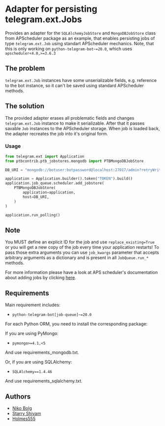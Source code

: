 # Adapter for persisting telegram.ext.Jobs

Provides an adapter for the `SQLAlchemyJobStore` and `MongoDBJobStore` class from APScheduler package as an example, that enables persisting jobs of type `telegram.ext.Job` using standart APScheduler mechanics. Note, that this is only working on `python-telegram-bot~=20.0`, which uses `apscheduler<4.0,>=3.6.3`

## The problem

`telegram.ext.Job` instances have some unserializable fields, e.g. reference to the bot instance, so it can't be saved using standard APScheduler methods.

## The solution

The provided adapter erases all problematic fields and changes `telegram.ext.Job` instance to make it serializable. After that it passes savable `Job` instances to the APScheduler storage. When job is loaded back, the adapter recreates the job into it's original form. 

### Usage
```python
from telegram.ext import Application
from ptbcontrib.ptb_jobstores.mongodb import PTBMongoDBJobStore

DB_URI = "mongodb://botuser:botpassword@localhost:27017/admin?retryWrites=true&w=majority"

application = Application.builder().token("TOKEN").build()
application.job_queue.scheduler.add_jobstore(
    PTBMongoDBJobStore(
        application=application,
        host=DB_URI,
    )
)

application.run_polling()
```

## Note
You MUST define an explicit ID for the job and use `replace_existing=True` or you will get a new copy of the job every time your application restarts! To pass those extra arguments you can
use `job_kwargs` parameter that accepts arbitrary arguments as a dictionary and is present in all `JobQueue.run_*` methods.

For more information please have a look at APS scheduler's documentation about adding jobs by clicking [here](https://apscheduler.readthedocs.io/en/stable/userguide.html#adding-jobs).

## Requirements
Main requirement includes:

*   `python-telegram-bot[job-queue]~=20.0`


For each Python ORM, you need to install the corresponding package:

If you are using PyMongo:
*   `pymongo>=4.1,<5`

And use requirements_mongodb.txt.


Or, if you are using SQLAlchemy:
*   `SQLAlchemy==1.4.46`

And use requirements_sqlalchemy.txt.
## Authors

*   [Niko Bolg](https://github.com/nkbolg)
*   [Starry Shivam](https://github.com/starry69)
*   [Holmes555](https://github.com/Holmes555)
